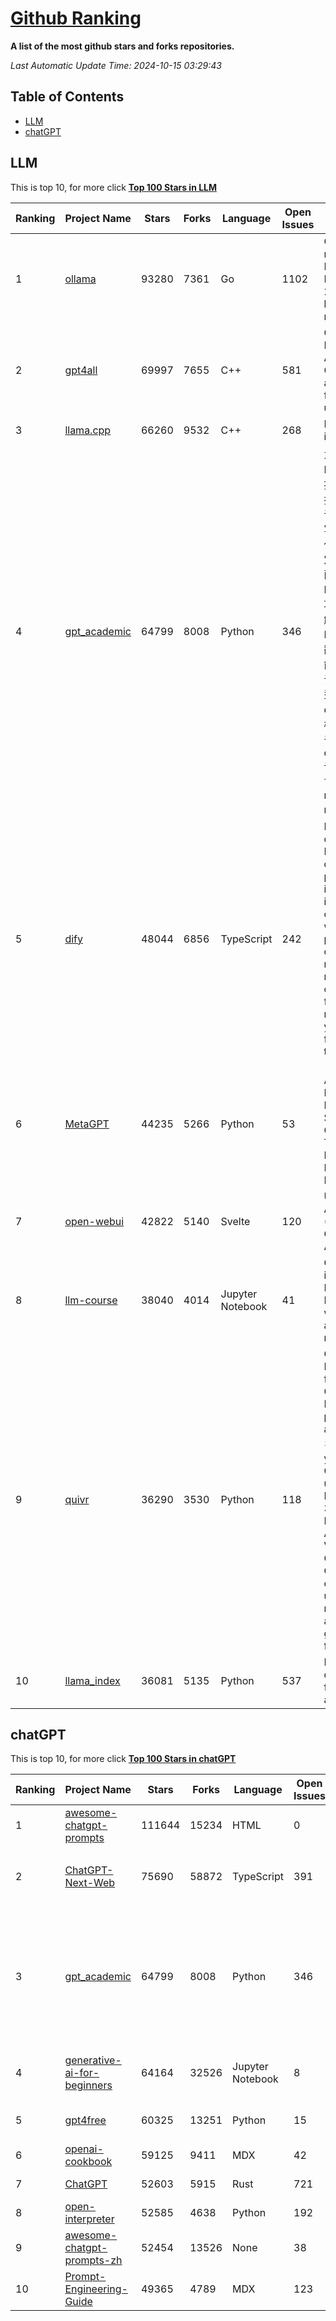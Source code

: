 [Github Ranking](./README.md)
==========

**A list of the most github stars and forks repositories.**

*Last Automatic Update Time: 2024-10-15 03:29:43*

## Table of Contents
 * [LLM](#LLM)
 * [chatGPT](#chatGPT)

## LLM

This is top 10, for more click **[Top 100 Stars in LLM](Top100/LLM.md)**

| Ranking | Project Name | Stars | Forks | Language | Open Issues | Description | Last Commit |
| ------- | ------------ | ----- | ----- | -------- | ----------- | ----------- | ----------- |
| 1 | [ollama](https://github.com/ollama/ollama) | 93280 | 7361 | Go | 1102 | Get up and running with Llama 3.2, Mistral, Gemma 2, and other large language models. | 2024-10-15T00:06:35Z |
| 2 | [gpt4all](https://github.com/nomic-ai/gpt4all) | 69997 | 7655 | C++ | 581 | GPT4All: Run Local LLMs on Any Device. Open-source and available for commercial use. | 2024-10-14T13:21:33Z |
| 3 | [llama.cpp](https://github.com/ggerganov/llama.cpp) | 66260 | 9532 | C++ | 268 | LLM inference in C/C++ | 2024-10-14T13:45:21Z |
| 4 | [gpt_academic](https://github.com/binary-husky/gpt_academic) | 64799 | 8008 | Python | 346 | 为GPT/GLM等LLM大语言模型提供实用化交互接口，特别优化论文阅读/润色/写作体验，模块化设计，支持自定义快捷按钮&函数插件，支持Python和C++等项目剖析&自译解功能，PDF/LaTex论文翻译&总结功能，支持并行问询多种LLM模型，支持chatglm3等本地模型。接入通义千问, deepseekcoder, 讯飞星火, 文心一言, llama2, rwkv, claude2, moss等。 | 2024-10-14T15:52:54Z |
| 5 | [dify](https://github.com/langgenius/dify) | 48044 | 6856 | TypeScript | 242 | Dify is an open-source LLM app development platform. Dify's intuitive interface combines AI workflow, RAG pipeline, agent capabilities, model management, observability features and more, letting you quickly go from prototype to production. | 2024-10-15T03:21:10Z |
| 6 | [MetaGPT](https://github.com/geekan/MetaGPT) | 44235 | 5266 | Python | 53 | 🌟 The Multi-Agent Framework: First AI Software Company, Towards Natural Language Programming | 2024-10-11T16:06:40Z |
| 7 | [open-webui](https://github.com/open-webui/open-webui) | 42822 | 5140 | Svelte | 120 | User-friendly AI Interface (Supports Ollama, OpenAI API, ...) | 2024-10-15T02:33:33Z |
| 8 | [llm-course](https://github.com/mlabonne/llm-course) | 38040 | 4014 | Jupyter Notebook | 41 | Course to get into Large Language Models (LLMs) with roadmaps and Colab notebooks. | 2024-07-28T22:17:43Z |
| 9 | [quivr](https://github.com/QuivrHQ/quivr) | 36290 | 3530 | Python | 118 | Open-source RAG Framework for building GenAI Second Brains 🧠  Build productivity assistant (RAG) ⚡️🤖 Chat with your docs (PDF, CSV, ...)  & apps using Langchain, GPT 3.5 / 4 turbo, Private, Anthropic, VertexAI, Ollama, LLMs, Groq  that you can share with users !  Efficient retrieval augmented generation framework | 2024-10-14T17:16:45Z |
| 10 | [llama_index](https://github.com/run-llama/llama_index) | 36081 | 5135 | Python | 537 | LlamaIndex is a data framework for your LLM applications | 2024-10-15T03:04:31Z |


## chatGPT

This is top 10, for more click **[Top 100 Stars in chatGPT](Top100/chatGPT.md)**

| Ranking | Project Name | Stars | Forks | Language | Open Issues | Description | Last Commit |
| ------- | ------------ | ----- | ----- | -------- | ----------- | ----------- | ----------- |
| 1 | [awesome-chatgpt-prompts](https://github.com/f/awesome-chatgpt-prompts) | 111644 | 15234 | HTML | 0 | This repo includes ChatGPT prompt curation to use ChatGPT better. | 2024-09-26T13:36:47Z |
| 2 | [ChatGPT-Next-Web](https://github.com/ChatGPTNextWeb/ChatGPT-Next-Web) | 75690 | 58872 | TypeScript | 391 | A cross-platform ChatGPT/Gemini UI (Web / PWA / Linux / Win / MacOS). 一键拥有你自己的跨平台 ChatGPT/Gemini 应用。 | 2024-10-14T12:37:31Z |
| 3 | [gpt_academic](https://github.com/binary-husky/gpt_academic) | 64799 | 8008 | Python | 346 | 为GPT/GLM等LLM大语言模型提供实用化交互接口，特别优化论文阅读/润色/写作体验，模块化设计，支持自定义快捷按钮&函数插件，支持Python和C++等项目剖析&自译解功能，PDF/LaTex论文翻译&总结功能，支持并行问询多种LLM模型，支持chatglm3等本地模型。接入通义千问, deepseekcoder, 讯飞星火, 文心一言, llama2, rwkv, claude2, moss等。 | 2024-10-14T15:52:54Z |
| 4 | [generative-ai-for-beginners](https://github.com/microsoft/generative-ai-for-beginners) | 64164 | 32526 | Jupyter Notebook | 8 | 21 Lessons, Get Started Building with Generative AI  🔗 https://microsoft.github.io/generative-ai-for-beginners/ | 2024-10-07T16:44:00Z |
| 5 | [gpt4free](https://github.com/xtekky/gpt4free) | 60325 | 13251 | Python | 15 | The official gpt4free repository \| various collection of powerful language models | 2024-10-03T11:21:41Z |
| 6 | [openai-cookbook](https://github.com/openai/openai-cookbook) | 59125 | 9411 | MDX | 42 | Examples and guides for using the OpenAI API | 2024-10-14T10:07:15Z |
| 7 | [ChatGPT](https://github.com/lencx/ChatGPT) | 52603 | 5915 | Rust | 721 | 🔮 ChatGPT Desktop Application (Mac, Windows and Linux) | 2024-08-29T17:58:11Z |
| 8 | [open-interpreter](https://github.com/OpenInterpreter/open-interpreter) | 52585 | 4638 | Python | 192 | A natural language interface for computers | 2024-10-10T20:04:24Z |
| 9 | [awesome-chatgpt-prompts-zh](https://github.com/PlexPt/awesome-chatgpt-prompts-zh) | 52454 | 13526 | None | 38 | ChatGPT 中文调教指南。各种场景使用指南。学习怎么让它听你的话。 | 2024-07-30T11:43:23Z |
| 10 | [Prompt-Engineering-Guide](https://github.com/dair-ai/Prompt-Engineering-Guide) | 49365 | 4789 | MDX | 123 | 🐙 Guides, papers, lecture, notebooks and resources for prompt engineering | 2024-09-19T20:28:14Z |

